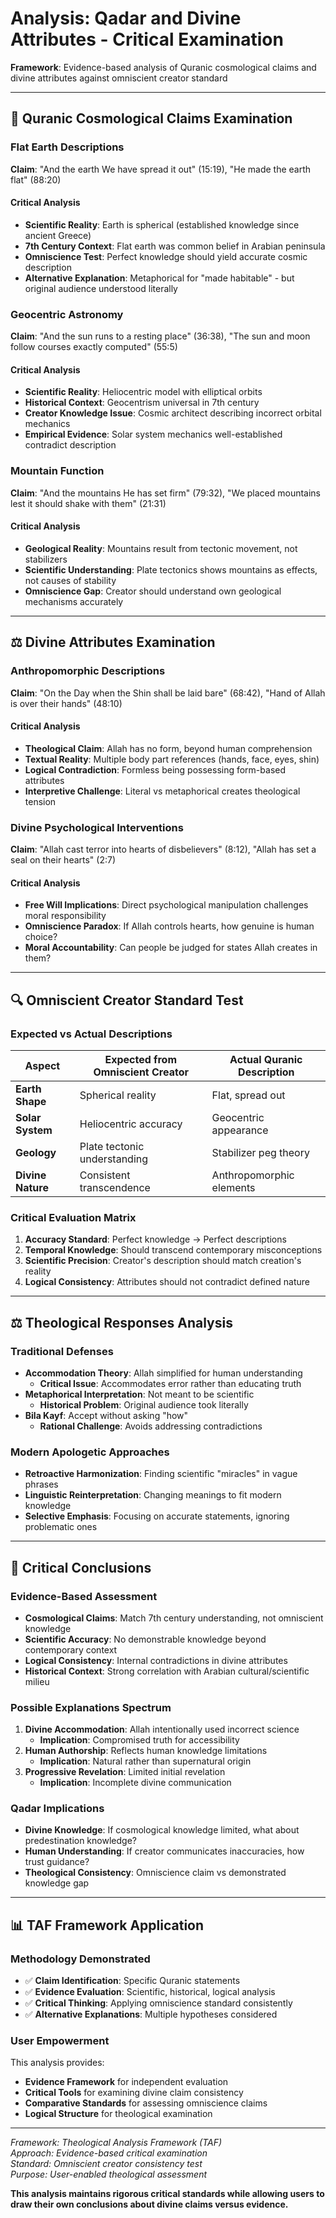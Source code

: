 # Analysis: Qadar and Divine Attributes - Critical Examination

**Framework**: Evidence-based analysis of Quranic cosmological claims and divine attributes against omniscient creator standard

---

## 📜 **Quranic Cosmological Claims Examination**

### **Flat Earth Descriptions**
**Claim**: "And the earth We have spread it out" (15:19), "He made the earth flat" (88:20)

#### **Critical Analysis**
- **Scientific Reality**: Earth is spherical (established knowledge since ancient Greece)
- **7th Century Context**: Flat earth was common belief in Arabian peninsula
- **Omniscience Test**: Perfect knowledge should yield accurate cosmic description
- **Alternative Explanation**: Metaphorical for "made habitable" - but original audience understood literally

### **Geocentric Astronomy**
**Claim**: "And the sun runs to a resting place" (36:38), "The sun and moon follow courses exactly computed" (55:5)

#### **Critical Analysis**
- **Scientific Reality**: Heliocentric model with elliptical orbits
- **Historical Context**: Geocentrism universal in 7th century
- **Creator Knowledge Issue**: Cosmic architect describing incorrect orbital mechanics
- **Empirical Evidence**: Solar system mechanics well-established contradict description

### **Mountain Function**
**Claim**: "And the mountains He has set firm" (79:32), "We placed mountains lest it should shake with them" (21:31)

#### **Critical Analysis**
- **Geological Reality**: Mountains result from tectonic movement, not stabilizers
- **Scientific Understanding**: Plate tectonics shows mountains as effects, not causes of stability
- **Omniscience Gap**: Creator should understand own geological mechanisms accurately

---

## ⚖️ **Divine Attributes Examination**

### **Anthropomorphic Descriptions**
**Claim**: "On the Day when the Shin shall be laid bare" (68:42), "Hand of Allah is over their hands" (48:10)

#### **Critical Analysis**
- **Theological Claim**: Allah has no form, beyond human comprehension
- **Textual Reality**: Multiple body part references (hands, face, eyes, shin)
- **Logical Contradiction**: Formless being possessing form-based attributes
- **Interpretive Challenge**: Literal vs metaphorical creates theological tension

### **Divine Psychological Interventions**
**Claim**: "Allah cast terror into hearts of disbelievers" (8:12), "Allah has set a seal on their hearts" (2:7)

#### **Critical Analysis**
- **Free Will Implications**: Direct psychological manipulation challenges moral responsibility
- **Omniscience Paradox**: If Allah controls hearts, how genuine is human choice?
- **Moral Accountability**: Can people be judged for states Allah creates in them?

---

## 🔍 **Omniscient Creator Standard Test**

### **Expected vs Actual Descriptions**
| Aspect | Expected from Omniscient Creator | Actual Quranic Description |
|--------|----------------------------------|----------------------------|
| **Earth Shape** | Spherical reality | Flat, spread out |
| **Solar System** | Heliocentric accuracy | Geocentric appearance |
| **Geology** | Plate tectonic understanding | Stabilizer peg theory |
| **Divine Nature** | Consistent transcendence | Anthropomorphic elements |

### **Critical Evaluation Matrix**
1. **Accuracy Standard**: Perfect knowledge → Perfect descriptions
2. **Temporal Knowledge**: Should transcend contemporary misconceptions
3. **Scientific Precision**: Creator's description should match creation's reality
4. **Logical Consistency**: Attributes should not contradict defined nature

---

## ⚖️ **Theological Responses Analysis**

### **Traditional Defenses**
- **Accommodation Theory**: Allah simplified for human understanding
  - **Critical Issue**: Accommodates error rather than educating truth
- **Metaphorical Interpretation**: Not meant to be scientific
  - **Historical Problem**: Original audience took literally
- **Bila Kayf**: Accept without asking "how"
  - **Rational Challenge**: Avoids addressing contradictions

### **Modern Apologetic Approaches**
- **Retroactive Harmonization**: Finding scientific "miracles" in vague phrases
- **Linguistic Reinterpretation**: Changing meanings to fit modern knowledge
- **Selective Emphasis**: Focusing on accurate statements, ignoring problematic ones

---

## 🎯 **Critical Conclusions**

### **Evidence-Based Assessment**
- **Cosmological Claims**: Match 7th century understanding, not omniscient knowledge
- **Scientific Accuracy**: No demonstrable knowledge beyond contemporary context
- **Logical Consistency**: Internal contradictions in divine attributes
- **Historical Context**: Strong correlation with Arabian cultural/scientific milieu

### **Possible Explanations Spectrum**
1. **Divine Accommodation**: Allah intentionally used incorrect science
   - **Implication**: Compromised truth for accessibility
2. **Human Authorship**: Reflects human knowledge limitations
   - **Implication**: Natural rather than supernatural origin
3. **Progressive Revelation**: Limited initial revelation
   - **Implication**: Incomplete divine communication

### **Qadar Implications**
- **Divine Knowledge**: If cosmological knowledge limited, what about predestination knowledge?
- **Human Understanding**: If creator communicates inaccuracies, how trust guidance?
- **Theological Consistency**: Omniscience claim vs demonstrated knowledge gap

---

## 📊 **TAF Framework Application**

### **Methodology Demonstrated**
- ✅ **Claim Identification**: Specific Quranic statements
- ✅ **Evidence Evaluation**: Scientific, historical, logical analysis
- ✅ **Critical Thinking**: Applying omniscience standard consistently
- ✅ **Alternative Explanations**: Multiple hypotheses considered

### **User Empowerment**
This analysis provides:
- **Evidence Framework** for independent evaluation
- **Critical Tools** for examining divine claim consistency
- **Comparative Standards** for assessing omniscience claims
- **Logical Structure** for theological examination

---

*Framework: Theological Analysis Framework (TAF)  
Approach: Evidence-based critical examination  
Standard: Omniscient creator consistency test  
Purpose: User-enabled theological assessment*

**This analysis maintains rigorous critical standards while allowing users to draw their own conclusions about divine claims versus evidence.**